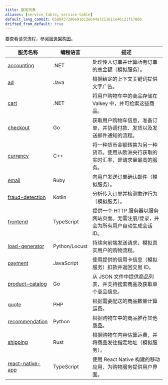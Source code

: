 ```yaml
---
title: 服务列表
aliases: [service_table, service-table]
default_lang_commit: 6588437286e916c2eb44a721161ce46c21f1706b
drifted_from_default: true
---
```


要查看请求流程，参阅[服务架构图](../architecture/)。

| 服务名称                              | 编程语言      | 描述                                                                               |
| ------------------------------------- | ------------- | ---------------------------------------------------------------------------------- |
| [accounting](accounting/)             | .NET          | 处理传入订单并计算所有订单的总金额（模拟服务）。                                   |
| [ad](ad/)                             | Java          | 根据给定的上下文关键词提供文字广告。                                               |
| [cart](cart/)                         | .NET          | 将用户购物车中的商品存储在 Valkey 中，并可检索这些商品。                           |
| [checkout](checkout/)                 | Go            | 获取用户购物车信息，准备订单，并协调付款、发货以及发送邮件通知的流程。             |
| [currency](currency/)                 | C++           | 将一种货币金额转换为另一种货币。使用从欧洲央行获取的实时汇率，是请求量最高的服务。 |
| [email](email/)                       | Ruby          | 向用户发送订单确认邮件（模拟服务）。                                               |
| [fraud-detection](fraud-detection/)   | Kotlin        | 分析传入订单并检测欺诈行为（模拟服务）。                                           |
| [frontend](frontend/)                 | TypeScript    | 提供一个 HTTP 服务器以服务网站页面。无需注册/登录，并会为所有用户自动生成会话 ID。 |
| [load-generator](load-generator/)     | Python/Locust | 持续向前端发送请求，模拟真实用户的购物流程。                                       |
| [payment](payment/)                   | JavaScript    | 使用提供的信用卡信息（模拟服务）扣款并返回交易 ID。                                |
| [product-catalog](product-catalog/)   | Go            | 从 JSON 文件中提供商品列表，并支持搜索商品及获取单个商品信息。                     |
| [quote](quote/)                       | PHP           | 根据需要配送的商品数量计算运费。                                                   |
| [recommendation](recommendation/)     | Python        | 根据购物车中的商品推荐其他商品。                                                   |
| [shipping](shipping/)                 | Rust          | 根据购物车内容估算运费，并将商品发往指定地址（模拟服务）。                         |
| [react-native-app](react-native-app/) | TypeScript    | 使用 React Native 构建的移动应用，为购物服务提供用户界面。                         |
